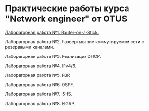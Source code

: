 # Практические работы курса "Network engineer" от OTUS
[Лабораторная работа №1. Router-on-a-Stick.](https://github.com/MaratHakimyanov/otus-networks/tree/main/labs/Lab2)

Лабораторная работа №2. Развертывание коммутируемой сети с резервными каналами.

Лабораторная работа №3. Реализация DHCP.

Лабораторная работа №4. IPv4/6.

Лабораторная работа №5. PBR

Лабораторная работа №6. OSPF.

Лабораторная работа №7. IS-IS.

Лабораторная работа №8. EIGRP.
